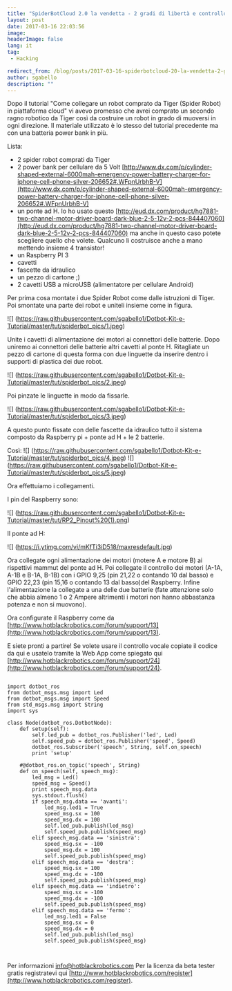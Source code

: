 ```yaml
---
title: "SpiderBotCloud 2.0 la vendetta - 2 gradi di libertà e controllo vocale"
layout: post
date: 2017-03-16 22:03:56
image:
headerImage: false
lang: it
tag:
 - Hacking

redirect_from: /blog/posts/2017-03-16-spiderbotcloud-20-la-vendetta-2-gradi-di-liberta-e-controllo-vocale
author: sgabello
description: ""
---
```


Dopo il tutorial "Come collegare un robot comprato da Tiger (Spider Robot) in piattaforma cloud" vi avevo promesso che avrei comprato un secondo ragno robotico da Tiger così da costruire un robot in grado di muoversi in ogni direzione.
Il materiale utilizzato è lo stesso del tutorial precedente ma con una batteria power bank in più.

Lista:

* 2 spider robot comprati da Tiger
* 2 power bank per cellulare da 5 Volt [http://www.dx.com/p/cylinder-shaped-external-6000mah-emergency-power-battery-charger-for-iphone-cell-phone-silver-206652#.WFpnUrbhB-V](http://www.dx.com/p/cylinder-shaped-external-6000mah-emergency-power-battery-charger-for-iphone-cell-phone-silver-206652#.WFpnUrbhB-V)
* un ponte ad H. Io ho usato questo [http://eud.dx.com/product/hg7881-two-channel-motor-driver-board-dark-blue-2-5-12v-2-pcs-844407060](http://eud.dx.com/product/hg7881-two-channel-motor-driver-board-dark-blue-2-5-12v-2-pcs-844407060) ma anche in questo caso potete scegliere quello che volete. Qualcuno li costruisce anche a mano mettendo insieme 4 transistor!
* un Raspberry PI 3
* cavetti
* fascette da idraulico
* un pezzo di cartone ;)
* 2 cavetti USB a microUSB (alimentatore per cellulare Android)

Per prima cosa montate i due Spider Robot come dalle istruzioni di Tiger. Poi smontate una parte dei robot e uniteli insieme come in figura.

![] (https://raw.githubusercontent.com/sgabello1/Dotbot-Kit-e-Tutorial/master/tut/spiderbot_pics/1.jpeg)

Unite i cavetti di alimentazione dei motori ai connettori delle batterie. Dopo uniremo ai connettori delle batterie altri cavetti al ponte H.
Ritagliate un pezzo di cartone di questa forma con due linguette da inserire dentro i supporti di plastica dei due robot.

![] (https://raw.githubusercontent.com/sgabello1/Dotbot-Kit-e-Tutorial/master/tut/spiderbot_pics/2.jpeg)

Poi pinzate le linguette in modo da fissarle.

![] (https://raw.githubusercontent.com/sgabello1/Dotbot-Kit-e-Tutorial/master/tut/spiderbot_pics/3.jpeg)

A questo punto fissate con delle fascette da idraulico tutto il sistema composto da Raspberry pi + ponte ad H + le 2 batterie.

Così:
![] (https://raw.githubusercontent.com/sgabello1/Dotbot-Kit-e-Tutorial/master/tut/spiderbot_pics/4.jpeg)
![] (https://raw.githubusercontent.com/sgabello1/Dotbot-Kit-e-Tutorial/master/tut/spiderbot_pics/5.jpeg)

Ora effettuiamo i collegamenti.

I pin del Raspberry sono:

![] (https://raw.githubusercontent.com/sgabello1/Dotbot-Kit-e-Tutorial/master/tut/RP2_Pinout%20(1).png)

Il ponte ad H:

![] (https://i.ytimg.com/vi/mKfTi3iD518/maxresdefault.jpg)

Ora collegate ogni alimentazione dei motori (motere A e motore B) ai rispettivi mammut del ponte ad H. Poi collegate il controllo dei motori (A-1A, A-1B e B-1A, B-1B) con i GPIO 9,25 (pin 21,22 o contando 10 dal basso) e GPIO 22,23 (pin 15,16 o contando 13 dal basso)del Raspberry. Infine l'alimentazione la collegate a una delle due batterie (fate attenzione solo che abbia almeno 1 o 2 Ampere altrimenti i motori non hanno abbastanza potenza e non si muovono).

Ora configurate il Raspberry come da [http://www.hotblackrobotics.com/forum/support/13](http://www.hotblackrobotics.com/forum/support/13).

E siete pronti a partire!
Se volete usare il controllo vocale copiate il codice da qui e usatelo tramite la Web App come spiegato qui [http://www.hotblackrobotics.com/forum/support/24](http://www.hotblackrobotics.com/forum/support/24).

```

import dotbot_ros
from dotbot_msgs.msg import Led
from dotbot_msgs.msg import Speed
from std_msgs.msg import String
import sys

class Node(dotbot_ros.DotbotNode):
    def setup(self):
        self.led_pub = dotbot_ros.Publisher('led', Led)
        self.speed_pub = dotbot_ros.Publisher('speed', Speed)
        dotbot_ros.Subscriber('speech', String, self.on_speech)
        print 'setup'

    #@dotbot_ros.on_topic('speech', String)
    def on_speech(self, speech_msg):
        led_msg = Led()
        speed_msg = Speed()
        print speech_msg.data
        sys.stdout.flush()
        if speech_msg.data == 'avanti':
            led_msg.led1 = True
            speed_msg.sx = 100
            speed_msg.dx = 100
            self.led_pub.publish(led_msg)
            self.speed_pub.publish(speed_msg)
        elif speech_msg.data == 'sinistra':
            speed_msg.sx = -100
            speed_msg.dx = 100
            self.speed_pub.publish(speed_msg)
        elif speech_msg.data == 'destra':
            speed_msg.sx = 100
            speed_msg.dx = -100
            self.speed_pub.publish(speed_msg)
        elif speech_msg.data == 'indietro':
            speed_msg.sx = -100
            speed_msg.dx = -100
            self.speed_pub.publish(speed_msg)
        elif speech_msg.data == 'fermo':
            led_msg.led1 = False
            speed_msg.sx = 0
            speed_msg.dx = 0
            self.led_pub.publish(led_msg)
            self.speed_pub.publish(speed_msg)



```

Per informazioni info@hotblackrobotics.com Per la licenza da beta tester gratis registratevi qui [http://www.hotblackrobotics.com/register](http://www.hotblackrobotics.com/register).

